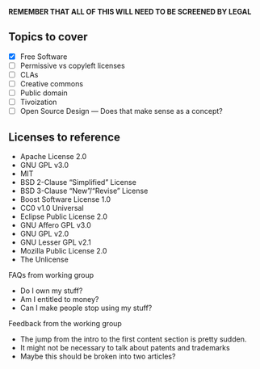**REMEMBER THAT ALL OF THIS WILL NEED TO BE SCREENED BY LEGAL**

## Topics to cover
- [x] Free Software
- [ ] Permissive vs copyleft licenses
- [ ] CLAs
- [ ] Creative commons
- [ ] Public domain
- [ ] Tivoization
- [ ] Open Source Design — Does that make sense as a concept?

## Licenses to reference
- Apache License 2.0
- GNU GPL v3.0
- MIT
- BSD 2-Clause “Simplified” License
- BSD 3-Clause “New”/“Revise” License
- Boost Software License 1.0
- CC0 v1.0 Universal
- Eclipse Public License 2.0
- GNU Affero GPL v3.0
- GNU GPL v2.0
- GNU Lesser GPL v2.1
- Mozilla Public License 2.0
- The Unlicense

FAQs from working group
- Do I own my stuff?
- Am I entitled to money?
- Can I make people stop using my stuff?

Feedback from the working group
- The jump from the intro to the first content section is pretty sudden.
- It might not be necessary to talk about patents and trademarks
- Maybe this should be broken into two articles?